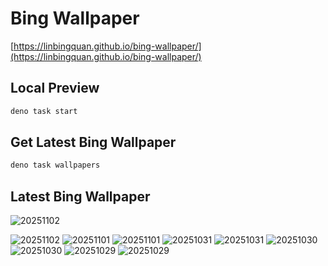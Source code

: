# Bing Wallpaper

[https://linbingquan.github.io/bing-wallpaper/](https://linbingquan.github.io/bing-wallpaper/)

## Local Preview

```bash
deno task start
```

## Get Latest Bing Wallpaper

```bash
deno task wallpapers
```

## Latest Bing Wallpaper

![20251102](https://cn.bing.com/th?id=OHR.KyotoMaple_ZH-CN4730358356_UHD.jpg&rf=LaDigue_UHD.jpg&w=900&c=1)

![20251102](https://www.bing.com/th?id=OHR.BisonSprings_EN-US6080228013_UHD.jpg&rf=LaDigue_UHD.jpg&w=272&c=1)
![20251101](https://cn.bing.com/th?id=OHR.BisonSprings_ZH-CN4419733534_UHD.jpg&rf=LaDigue_UHD.jpg&w=272&c=1)
![20251101](https://www.bing.com/th?id=OHR.BranCastle_EN-US5914201029_UHD.jpg&rf=LaDigue_UHD.jpg&w=272&c=1)
![20251031](https://cn.bing.com/th?id=OHR.BranCastle_ZH-CN3879660917_UHD.jpg&rf=LaDigue_UHD.jpg&w=272&c=1)
![20251031](https://www.bing.com/th?id=OHR.PushkarFair_EN-US4430814252_UHD.jpg&rf=LaDigue_UHD.jpg&w=272&c=1)
![20251030](https://cn.bing.com/th?id=OHR.PushkarFair_ZH-CN2069143641_UHD.jpg&rf=LaDigue_UHD.jpg&w=272&c=1)
![20251030](https://www.bing.com/th?id=OHR.FanalForest_EN-US4405104404_UHD.jpg&rf=LaDigue_UHD.jpg&w=272&c=1)
![20251029](https://cn.bing.com/th?id=OHR.FanalForest_ZH-CN2203572101_UHD.jpg&rf=LaDigue_UHD.jpg&w=272&c=1)
![20251029](https://www.bing.com/th?id=OHR.TepliceRocks_EN-US4098225022_UHD.jpg&rf=LaDigue_UHD.jpg&w=272&c=1)
